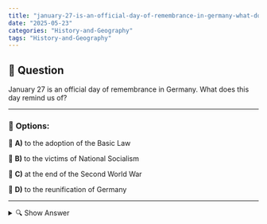 ```yaml
---
title: "january-27-is-an-official-day-of-remembrance-in-germany-what-does-this-day-remind-us-of"
date: "2025-05-23"
categories: "History-and-Geography"
tags: "History-and-Geography"
---
```


## 📌 **Question**

January 27 is an official day of remembrance in Germany. What does this day remind us of?



---

### 📝 **Options:**

🔘 **A)** to the adoption of the Basic Law

🔘 **B)** to the victims of National Socialism

🔘 **C)** at the end of the Second World War

🔘 **D)** to the reunification of Germany

---

<details>
  <summary>🔍 Show Answer</summary>

  <p>
💡  <b>Correct Answer:</b>  b
  </p>
  <p>
    📖<b>Explanation:</b>
    
  </p>
</details>
